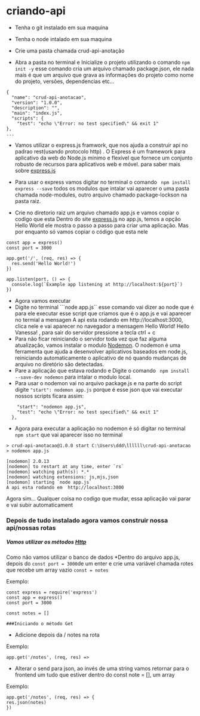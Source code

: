 # criando-api

* Tenha o git instalado em sua maquina
* Tenha o node intalado em sua maquina

* Crie uma pasta chamada crud-api-anotação
* Abra a pasta no terminal e Inicialize o projeto utilizando o comando ```npm init -y```
esse comando cria um arquivo chamado package.json, ele nada mais é que um arquivo que grava as informações do projeto como  nome do projeto, versões, dependencias etc...

```
{
  "name": "crud-api-anotacao",
  "version": "1.0.0",
  "description": "",
  "main": "index.js",
  "scripts": {
    "test": "echo \"Error: no test specified\" && exit 1"
},
...
```

* Vamos utilizar o  express.js  framwork, que nos ajuda a construir api no padrao rest(usando protocolo http) . O Express é um framework para aplicativo da web do Node.js mínimo e flexível que fornece um conjunto robusto de recursos para aplicativos web e móvel.
para saber mais  sobre [express.js]( https://expressjs.com/pt-br/)  
* Para usar o express vamos digitar no terminal o comando ``` npm install express --save```  todos os modulos que intalar vai aparecer o uma pasta chamada node-modules, outro arquivo chamado package-lockson na pasta raiz.


* Crie no diretorio raiz um arquivo chamado app.js e vamos copiar o codigo que esta  Dentro do site [express.js](https://expressjs.com/pt-br/starter/hello-world.html) no app.js,  temos a opção Hello World ele mostra o passo a passo para criar uma aplicação. Mas por enquanto só vamos copiar o código que esta nele 
``` const express = require('express')
const app = express()
const port = 3000

app.get('/', (req, res) => {
  res.send('Hello World!')
})

app.listen(port, () => {
  console.log(`Example app listening at http://localhost:${port}`)
})
```

* Agora vamos executar 
* Digite no terminal ```node app.js`` 
esse comando vai dizer ao node que é para ele executar esse script que criamos que é o  app.js 
e vai aparecer  no termial a mensagen A api esta rodando em  http://localhost:3000, clica nele e vai aparecer no navegador a mensagem Hello World! Hello Vanessa! ,  para sair do servidor pressione a tecla ctrl + c
* Para não ficar reiniciando o servidor toda vez que faz alguma atualização,  vamos instalar o modulo [Nodemon](https://www.npmjs.com/package/nodemon).  O nodemon é uma ferramenta que ajuda a desenvolver aplicativos baseados em node.js, reiniciando automaticamente o aplicativo de nó quando mudanças de arquivo no diretório são detectadas. 
* Pare a aplicação que estava rodando e Digite o comando ``` npm install --save-dev nodemon``` para intalar o modulo local. 
* Para usar o nodemon vai no arquivo package.js e na parte do script digite ```"start": nodemon app.js``` porque é esse json que vai executar nossos scripts ficara assim:
``` "scripts": {
    "start": "nodemon app.js",
    "test": "echo \"Error: no test specified\" && exit 1"
  },
  ```
* Agora para executar a aplicação no nodemon é só digitar no terminal ```npm start``` 
que vai aparecer isso no terminal

```
> crud-api-anotacao@1.0.0 start C:\Users\ddd\llllll\crud-api-anotacao
> nodemon app.js

[nodemon] 2.0.13
[nodemon] to restart at any time, enter `rs`
[nodemon] watching path(s): *.*
[nodemon] watching extensions: js,mjs,json
[nodemon] starting `node app.js`
A api esta rodando em  http://localhost:3000
```
Agora sim... Qualquer coisa no codigo que mudar, essa aplicação vai parar e vai subir automaticament 


### Depois de tudo instalado agora vamos construir nossa api/nossas rotas

##### Vamos utilizar os métodos [Http](https://developer.mozilla.org/pt-BR/docs/Web/HTTP/Methods)

Como não vamos utilizar o banco de dados
*Dentro do arquivo app.js, depois do ``` const port = 3000 ```de um enter e crie uma variável  chamada rotes que recebe um array vazio 
```const = notes ```

Exemplo: 

```
const express = require('express')
const app = express()
const port = 3000

const notes = []

###Iniciando o método Get

```
* Adicione depois da / notes na rota

Exemplo:
```
app.get('/notes', (req, res) => 

```

* Alterar o send para json, ao invés de  uma string vamos retornar 
  para o frontend um tudo que estiver dentro do const note = [], um array

Exemplo:
  ```
  app.get('/notes', (req, res) => { 
  res.json(notes)
})

 ```